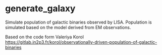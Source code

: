 # generate_galaxy
Simulate population of galactic binaries observed by LISA. Population is simulated based on the model derived from EM observations.

Based on the code form Valeriya Korol https://gitlab.in2p3.fr/korol/observationally-driven-population-of-galactic-binaries
